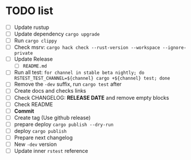 # TODO list

- [ ] Update rustup
- [ ] Update dependency `cargo upgrade`
- [ ] Run `cargo clippy`
- [ ] Check msrv: `cargo hack check --rust-version --workspace --ignore-private`
- [ ] Update Release
  - [ ] `README.md`
- [ ] Run all test: `for channel in stable beta nightly; do RSTEST_TEST_CHANNEL=${channel} cargo +${channel} test; done`
- [ ] Remove the `-dev` suffix, run `cargo test` after
- [ ] Create docs and checks links
- [ ] Check CHANGELOG: **RELEASE DATE** and remove empty blocks
- [ ] Check README
- [ ] **Commit**
- [ ] Create tag (Use github release)
- [ ] prepare deploy `cargo publish --dry-run`
- [ ] deploy `cargo publish`
- [ ] Prepare next changelog
- [ ] New `-dev` version
- [ ] Update inner `rstest` reference
